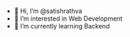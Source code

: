 - 👋 Hi, I’m @satishrathva
- 👀 I’m interested in Web Development 
- 🌱 I’m currently learning Backend 

<!---
satishrathva/satishrathva is a ✨ special ✨ repository because its `README.md` (this file) appears on your GitHub profile.
You can click the Preview link to take a look at your changes.
--->
